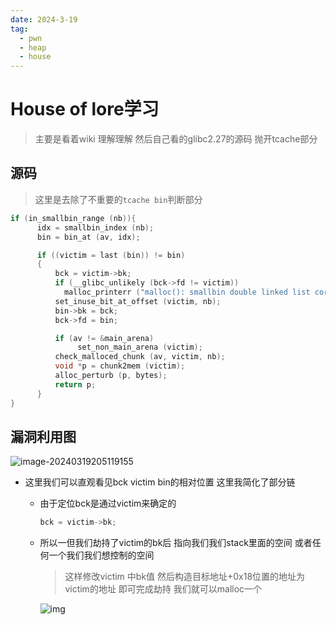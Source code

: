 ```yaml
---
date: 2024-3-19
tag:
  - pwn
  - heap
  - house
---
```


# House of lore学习

> 主要是看着wiki 理解理解 然后自己看的glibc2.27的源码 抛开tcache部分

## 源码

> 这里是去除了不重要的`tcache bin`判断部分

```c
if (in_smallbin_range (nb)){
      idx = smallbin_index (nb);
      bin = bin_at (av, idx);

      if ((victim = last (bin)) != bin)
      {
          bck = victim->bk;
          if (__glibc_unlikely (bck->fd != victim))
            malloc_printerr ("malloc(): smallbin double linked list corrupted");
          set_inuse_bit_at_offset (victim, nb);
          bin->bk = bck;
          bck->fd = bin;

          if (av != &main_arena)
	           set_non_main_arena (victim);
          check_malloced_chunk (av, victim, nb);
          void *p = chunk2mem (victim);
          alloc_perturb (p, bytes);
          return p;
      }
}
```

## 漏洞利用图

![image-20240319205119155](https://awaqwqa.github.io/img/house_of_lore/image-20240319205119155.png)

- 这里我们可以直观看见bck victim bin的相对位置 这里我简化了部分链 

  - 由于定位bck是通过victim来确定的

    ```c
    bck = victim->bk;
    ```

  - 所以一但我们劫持了victim的bk后 指向我们我们stack里面的空间 或者任何一个我们我们想控制的空间

    > 这样修改victim 中bk值 然后构造目标地址+0x18位置的地址为victim的地址 即可完成劫持 我们就可以malloc一个

    ![img](https://awaqwqa.github.io/img/house_of_lore/img.png)